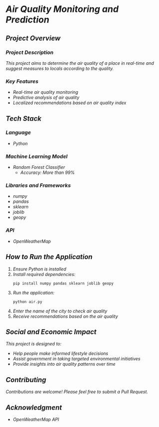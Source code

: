 # *Air Quality Monitoring and Prediction*

## *Project Overview*

### *Project Description*

*This project aims to determine the air quality of a place in real-time and suggest measures to locals according to the quality.*

### *Key Features*
- *Real-time air quality monitoring*
- *Predictive analysis of air quality*
- *Localized recommendations based on air quality index*

## *Tech Stack*

### *Language*
- *Python*

### *Machine Learning Model*
- *Random Forest Classifier*
  - *Accuracy: More than 99%*

### *Libraries and Frameworks*
- *numpy*
- *pandas*
- *sklearn*
- *joblib*
- *geopy*

### *API*
- *OpenWeatherMap*

## *How to Run the Application*

1. *Ensure Python is installed*
2. *Install required dependencies:*
   ```
   pip install numpy pandas sklearn joblib geopy
   ```
3. *Run the application:*
   ```
   python air.py
   ```
4. *Enter the name of the city to check air quality*
5. *Receive recommendations based on the air quality*

## *Social and Economic Impact*

*This project is designed to:*
- *Help people make informed lifestyle decisions*
- *Assist government in taking targeted environmental initiatives*
- *Provide insights into air quality patterns over time*

## *Contributing*

*Contributions are welcome! Please feel free to submit a Pull Request.*


## *Acknowledgment*

- *OpenWeatherMap API*
